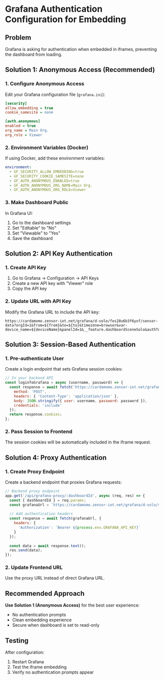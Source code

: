 # Grafana Authentication Configuration for Embedding

## Problem
Grafana is asking for authentication when embedded in iframes, preventing the dashboard from loading.

## Solution 1: Anonymous Access (Recommended)

### 1. Configure Anonymous Access
Edit your Grafana configuration file (`grafana.ini`):

```ini
[security]
allow_embedding = true
cookie_samesite = none

[auth.anonymous]
enabled = true
org_name = Main Org.
org_role = Viewer
```

### 2. Environment Variables (Docker)
If using Docker, add these environment variables:

```yaml
environment:
  - GF_SECURITY_ALLOW_EMBEDDING=true
  - GF_SECURITY_COOKIE_SAMESITE=none
  - GF_AUTH_ANONYMOUS_ENABLED=true
  - GF_AUTH_ANONYMOUS_ORG_NAME=Main Org.
  - GF_AUTH_ANONYMOUS_ORG_ROLE=Viewer
```

### 3. Make Dashboard Public
In Grafana UI:
1. Go to the dashboard settings
2. Set "Editable" to "No" 
3. Set "Viewable" to "Yes"
4. Save the dashboard

## Solution 2: API Key Authentication

### 1. Create API Key
1. Go to Grafana → Configuration → API Keys
2. Create a new API key with "Viewer" role
3. Copy the API key

### 2. Update URL with API Key
Modify the Grafana URL to include the API key:

```
https://cardamomo.zensor-iot.net/grafana/d-solo/fes28u6b3f6yof/sensor-data?orgId=1&from=${from}&to=${to}&timezone=browser&var-device_name=${deviceName}&panelId=1&__feature.dashboardSceneSolo&authToken=YOUR_API_KEY
```

## Solution 3: Session-Based Authentication

### 1. Pre-authenticate User
Create a login endpoint that sets Grafana session cookies:

```javascript
// In your backend API
const loginToGrafana = async (username, password) => {
  const response = await fetch('https://cardamomo.zensor-iot.net/grafana/login', {
    method: 'POST',
    headers: { 'Content-Type': 'application/json' },
    body: JSON.stringify({ user: username, password: password }),
    credentials: 'include'
  });
  return response.cookies;
};
```

### 2. Pass Session to Frontend
The session cookies will be automatically included in the iframe request.

## Solution 4: Proxy Authentication

### 1. Create Proxy Endpoint
Create a backend endpoint that proxies Grafana requests:

```javascript
// Backend proxy endpoint
app.get('/api/grafana-proxy/:dashboardId', async (req, res) => {
  const { dashboardId } = req.params;
  const grafanaUrl = `https://cardamomo.zensor-iot.net/grafana/d-solo/${dashboardId}/sensor-data?${req.query}`;
  
  // Add authentication headers
  const response = await fetch(grafanaUrl, {
    headers: {
      'Authorization': `Bearer ${process.env.GRAFANA_API_KEY}`
    }
  });
  
  const data = await response.text();
  res.send(data);
});
```

### 2. Update Frontend URL
Use the proxy URL instead of direct Grafana URL.

## Recommended Approach

**Use Solution 1 (Anonymous Access)** for the best user experience:
- No authentication prompts
- Clean embedding experience
- Secure when dashboard is set to read-only

## Testing

After configuration:
1. Restart Grafana
2. Test the iframe embedding
3. Verify no authentication prompts appear 